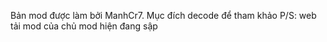 Bản mod được làm bởi ManhCr7. Mục đích decode để tham khảo
P/S: web tải mod của chủ mod hiện đang sập
